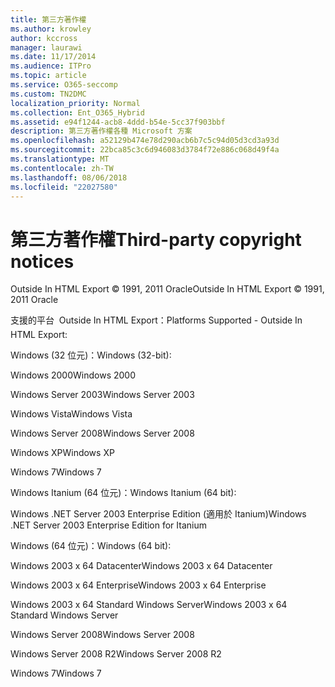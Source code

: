 ```yaml
---
title: 第三方著作權
ms.author: krowley
author: kccross
manager: laurawi
ms.date: 11/17/2014
ms.audience: ITPro
ms.topic: article
ms.service: O365-seccomp
ms.custom: TN2DMC
localization_priority: Normal
ms.collection: Ent_O365_Hybrid
ms.assetid: e94f1244-acb8-4ddd-b54e-5cc37f903bbf
description: 第三方著作權各種 Microsoft 方案
ms.openlocfilehash: a52129b474e78d290acb6b7c5c94d05d3cd3a93d
ms.sourcegitcommit: 22bca85c3c6d946083d3784f72e886c068d49f4a
ms.translationtype: MT
ms.contentlocale: zh-TW
ms.lasthandoff: 08/06/2018
ms.locfileid: "22027580"
---
```

# <a name="third-party-copyright-notices"></a><span data-ttu-id="772ff-103">第三方著作權</span><span class="sxs-lookup"><span data-stu-id="772ff-103">Third-party copyright notices</span></span>

<span data-ttu-id="772ff-104">Outside In HTML Export © 1991, 2011 Oracle</span><span class="sxs-lookup"><span data-stu-id="772ff-104">Outside In HTML Export © 1991, 2011 Oracle</span></span>
  
<span data-ttu-id="772ff-105">支援的平台  Outside In HTML Export：</span><span class="sxs-lookup"><span data-stu-id="772ff-105">Platforms Supported - Outside In HTML Export:</span></span>
  
<span data-ttu-id="772ff-106">Windows (32 位元)：</span><span class="sxs-lookup"><span data-stu-id="772ff-106">Windows (32-bit):</span></span>
  
<span data-ttu-id="772ff-107">Windows 2000</span><span class="sxs-lookup"><span data-stu-id="772ff-107">Windows 2000</span></span>
  
<span data-ttu-id="772ff-108">Windows Server 2003</span><span class="sxs-lookup"><span data-stu-id="772ff-108">Windows Server 2003</span></span>
  
<span data-ttu-id="772ff-109">Windows Vista</span><span class="sxs-lookup"><span data-stu-id="772ff-109">Windows Vista</span></span>
  
<span data-ttu-id="772ff-110">Windows Server 2008</span><span class="sxs-lookup"><span data-stu-id="772ff-110">Windows Server 2008</span></span>
  
<span data-ttu-id="772ff-111">Windows XP</span><span class="sxs-lookup"><span data-stu-id="772ff-111">Windows XP</span></span>
  
<span data-ttu-id="772ff-112">Windows 7</span><span class="sxs-lookup"><span data-stu-id="772ff-112">Windows 7</span></span>
  
<span data-ttu-id="772ff-113">Windows Itanium (64 位元)：</span><span class="sxs-lookup"><span data-stu-id="772ff-113">Windows Itanium (64 bit):</span></span>
  
<span data-ttu-id="772ff-114">Windows .NET Server 2003 Enterprise Edition (適用於 Itanium)</span><span class="sxs-lookup"><span data-stu-id="772ff-114">Windows .NET Server 2003 Enterprise Edition for Itanium</span></span>
  
<span data-ttu-id="772ff-115">Windows (64 位元)：</span><span class="sxs-lookup"><span data-stu-id="772ff-115">Windows (64 bit):</span></span>
  
<span data-ttu-id="772ff-116">Windows 2003 x 64 Datacenter</span><span class="sxs-lookup"><span data-stu-id="772ff-116">Windows 2003 x 64 Datacenter</span></span>
  
<span data-ttu-id="772ff-117">Windows 2003 x 64 Enterprise</span><span class="sxs-lookup"><span data-stu-id="772ff-117">Windows 2003 x 64 Enterprise</span></span>
  
<span data-ttu-id="772ff-118">Windows 2003 x 64 Standard Windows Server</span><span class="sxs-lookup"><span data-stu-id="772ff-118">Windows 2003 x 64 Standard Windows Server</span></span>
  
<span data-ttu-id="772ff-119">Windows Server 2008</span><span class="sxs-lookup"><span data-stu-id="772ff-119">Windows Server 2008</span></span>
  
<span data-ttu-id="772ff-120">Windows Server 2008 R2</span><span class="sxs-lookup"><span data-stu-id="772ff-120">Windows Server 2008 R2</span></span>
  
<span data-ttu-id="772ff-121">Windows 7</span><span class="sxs-lookup"><span data-stu-id="772ff-121">Windows 7</span></span>
  

